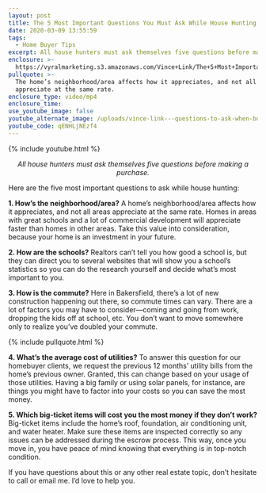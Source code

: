 ```yaml
---
layout: post
title: The 5 Most Important Questions You Must Ask While House Hunting
date: 2020-03-09 13:55:59
tags:
  - Home Buyer Tips
excerpt: All house hunters must ask themselves five questions before making a purchase.
enclosure: >-
  https://vyralmarketing.s3.amazonaws.com/Vince+Link/The+5+Most+Important+Questions+You+Must+Ask+While+House+Hunting.mp4
pullquote: >-
  The home’s neighborhood/area affects how it appreciates, and not all areas
  appreciate at the same rate.
enclosure_type: video/mp4
enclosure_time:
use_youtube_image: false
youtube_alternate_image: /uploads/vince-link---questions-to-ask-when-buying-youtube.jpg
youtube_code: qENHLjNEzf4
---
```


{% include youtube.html %}

<p style="text-align: center;"><em>All house hunters must ask themselves five questions before making a purchase.</em></p>

Here are the five most important questions to ask while house hunting:

**1\. How’s the neighborhood/area?** A home’s neighborhood/area affects how it appreciates, and not all areas appreciate at the same rate. Homes in areas with great schools and a lot of commercial development will appreciate faster than homes in other areas. Take this value into consideration, because your home is an investment in your future.

**2\. How are the schools?** Realtors can’t tell you how good a school is, but they can direct you to several websites that will show you a school’s statistics so you can do the research yourself and decide what’s most important to you.&nbsp;

**3\. How is the commute?** Here in Bakersfield, there’s a lot of new construction happening out there, so commute times can vary. There are a lot of factors you may have to consider—coming and going from work, dropping the kids off at school, etc. You don’t want to move somewhere only to realize you’ve doubled your commute.&nbsp;

{% include pullquote.html %}

**4\. What’s the average cost of utilities?** To answer this question for our homebuyer clients, we request the previous 12 months’ utility bills from the home’s previous owner. Granted, this can change based on your usage of those utilities. Having a big family or using solar panels, for instance, are things you might have to factor into your costs so you can save the most money.&nbsp;

**5\. Which big-ticket items will cost you the most money if they don’t work?** Big-ticket items include the home’s roof, foundation, air conditioning unit, and water heater. Make sure these items are inspected correctly so any issues can be addressed during the escrow process. This way, once you move in, you have peace of mind knowing that everything is in top-notch condition.

If you have questions about this or any other real estate topic, don’t hesitate to call or email me. I’d love to help you.